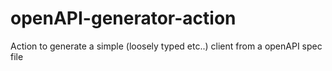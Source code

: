 # openAPI-generator-action
Action to generate a simple (loosely typed etc..) client from a openAPI spec file 
